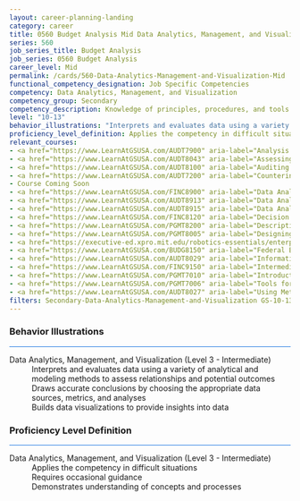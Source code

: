 ```yaml
---
layout: career-planning-landing
category: career
title: 0560 Budget Analysis Mid Data Analytics, Management, and Visualization
series: 560
job_series_title: Budget Analysis
job_series: 0560 Budget Analysis
career_level: Mid
permalink: /cards/560-Data-Analytics-Management-and-Visualization-Mid
functional_competency_designation: Job Specific Competencies
competency: Data Analytics, Management, and Visualization
competency_group: Secondary
competency_description: Knowledge of principles, procedures, and tools used to manage and analyze data in order to make conclusions about that information; identifies trends and metrics from large data sets; presents data in a visually clear way to enable decision makers to identify patterns and grasp difficult concepts.
level: "10-13"
behavior_illustrations: "Interprets and evaluates data using a variety of analytical and modeling methods to assess relationships and potential outcomes ? Draws accurate conclusions by choosing the appropriate data sources, metrics, and analyses ? Builds data visualizations to provide insights into data"
proficiency_level_definition: Applies the competency in difficult situations ? Requires occasional guidance ? Demonstrates understanding of concepts and processes
relevant_courses: 
- <a href="https://www.LearnAtGSUSA.com/AUDT7900" aria-label="Analysis Techniques for Auditors (AUDT7900) - https://www.LearnAtGSUSA.com/AUDT7900">Analysis Techniques for Auditors (AUDT7900)</a>, GSU
- <a href="https://www.LearnAtGSUSA.com/AUDT8043" aria-label="Assessing the Reliability of Computer Processed Data (AUDT8043) - https://www.LearnAtGSUSA.com/AUDT8043">Assessing the Reliability of Computer Processed Data (AUDT8043)</a>, GSU
- <a href="https://www.LearnAtGSUSA.com/AUDT8100" aria-label="Auditing with Data Analytics (AUDT8100) - https://www.LearnAtGSUSA.com/AUDT8100">Auditing with Data Analytics (AUDT8100)</a>, GSU
- <a href="https://www.LearnAtGSUSA.com/AUDT7200" aria-label="Counterintelligence for Information Security and Protection (AUDT7200) - https://www.LearnAtGSUSA.com/AUDT7200">Counterintelligence for Information Security and Protection (AUDT7200)</a>, GSU
- Course Coming Soon
- <a href="https://www.LearnAtGSUSA.com/FINC8900" aria-label="Data Analytic Tools for Financial Management (FINC8900) - https://www.LearnAtGSUSA.com/FINC8900">Data Analytic Tools for Financial Management (FINC8900)</a>, GSU
- <a href="https://www.LearnAtGSUSA.com/AUDT8913" aria-label="Data Analytics Tools and Techniques (AUDT8913) - https://www.LearnAtGSUSA.com/AUDT8913">Data Analytics Tools and Techniques (AUDT8913)</a>, GSU
- <a href="https://www.LearnAtGSUSA.com/AUDT8915" aria-label="Data Analytics for Fraud Detection (AUDT8915) - https://www.LearnAtGSUSA.com/AUDT8915">Data Analytics for Fraud Detection (AUDT8915)</a>, GSU
- <a href="https://www.LearnAtGSUSA.com/FINC8120" aria-label="Decision Support Analytics (FINC8120) - https://www.LearnAtGSUSA.com/FINC8120">Decision Support Analytics (FINC8120)</a>, GSU
- <a href="https://www.LearnAtGSUSA.com/PGMT8200" aria-label="Descriptive Statistics for Data Analysis (PGMT8200) - https://www.LearnAtGSUSA.com/PGMT8200">Descriptive Statistics for Data Analysis (PGMT8200)</a>, GSU
- <a href="https://www.LearnAtGSUSA.com/PGMT8005" aria-label="Designing an Analytical Study (PGMT8005) - https://www.LearnAtGSUSA.com/PGMT8005">Designing an Analytical Study (PGMT8005)</a>, GSU
- <a href="https://executive-ed.xpro.mit.edu/robotics-essentials/enterprise/?b2c_form=true&utm_campaign=gsa&utm_source=b2b" aria-label="Digital Transformation&#58; Leading People, Data & Technology (with UC Berkeley Executive Education) - https://executive-ed.xpro.mit.edu/robotics-essentials/enterprise/?b2c_form=true&utm_campaign=gsa&utm_source=b2b">Digital Transformation&#58; Leading People, Data & Technology (with UC Berkeley Executive Education)</a>, Emeritus
- <a href="https://www.LearnAtGSUSA.com/BUDG8150" aria-label="Federal Budget Analysis Using Microsoft Excel (BUDG8150) - https://www.LearnAtGSUSA.com/BUDG8150">Federal Budget Analysis Using Microsoft Excel (BUDG8150)</a>, GSU
- <a href="https://www.LearnAtGSUSA.com/AUDT8029" aria-label="Information Systems Auditing (AUDT8029) - https://www.LearnAtGSUSA.com/AUDT8029">Information Systems Auditing (AUDT8029)</a>, GSU
- <a href="https://www.LearnAtGSUSA.com/FINC9150" aria-label="Intermediate Decision Support Analytics (FINC9150) - https://www.LearnAtGSUSA.com/FINC9150">Intermediate Decision Support Analytics (FINC9150)</a>, GSU
- <a href="https://www.LearnAtGSUSA.com/PGMT7010" aria-label="Introduction to Management Analysis (PGMT7010) - https://www.LearnAtGSUSA.com/PGMT7010">Introduction to Management Analysis (PGMT7010)</a>, GSU
- <a href="https://www.LearnAtGSUSA.com/PGMT7006" aria-label="Tools for Management Analysis (PGMT7006) - https://www.LearnAtGSUSA.com/PGMT7006">Tools for Management Analysis (PGMT7006)</a>, GSU
- <a href="https://www.LearnAtGSUSA.com/AUDT8027" aria-label="Using Metrics to Assess Performance (AUDT8027) - https://www.LearnAtGSUSA.com/AUDT8027">Using Metrics to Assess Performance (AUDT8027)</a>, GSU
filters: Secondary-Data-Analytics-Management-and-Visualization GS-10-13 series-0560
---
```


<div class="desktop:grid-col-6 margin-y-3">
  <div class="border-top-2 bg-white padding-3 shadow-5 height-full members-hover border-1px button-border border-top-blue radius-lg card-text-color">
    <h3>Behavior Illustrations</h3>
    <hr style="background-color: #1b74e0 !important;"/>
    <dl class="text-base card-content-color"><dt>Data Analytics, Management, and Visualization (Level 3 - Intermediate)</dt><dd>Interprets and evaluates data using a variety of analytical and modeling methods to assess relationships and potential outcomes </dd><dd> Draws accurate conclusions by choosing the appropriate data sources, metrics, and analyses </dd><dd> Builds data visualizations to provide insights into data</dd></dl>
  </div>
</div>
<div class="desktop:grid-col-6 margin-y-3">
  <div class="border-top-2 bg-white padding-3 shadow-5 height-full members-hover border-1px button-border border-top-blue radius-lg card-text-color">
    <h3>Proficiency Level Definition</h3>
     <hr style="background-color: #1b74e0 !important;"/>
    <dl class="text-base card-content-color"><dt>Data Analytics, Management, and Visualization (Level 3 - Intermediate)</dt><dd>Applies the competency in difficult situations </dd><dd> Requires occasional guidance </dd><dd> Demonstrates understanding of concepts and processes</dd></dl>
  </div>
</div>